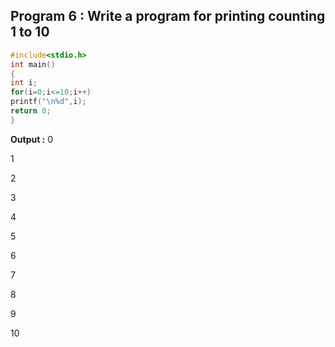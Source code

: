 ## Program 6 : Write a program for printing  counting 1 to 10
```C
#include<stdio.h>
int main()
{
int i;
for(i=0;i<=10;i++)
printf("\n%d",i);
return 0;
}
```
**Output :** 
0

1

2

3

4

5

6

7

8

9

10
           
           
